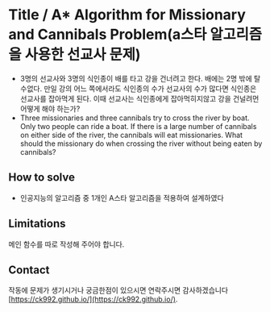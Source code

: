 # Title / A* Algorithm for Missionary and Cannibals Problem(a스타 알고리즘을 사용한 선교사 문제)
* 3명의 선교사와 3명의 식인종이 배를 타고 강을 건너려고 한다. 배에는 2명 밖에 탈수없다. 만일 강의 어느 쪽에서라도 식인종의 수가 선교사의 수가 많다면 식인종은 선교사를 잡아먹게 된다. 이때 선교사는 식인종에게 잡아먹히지않고 강을 건널려먼 어떻게 해야 하는가?
* Three missionaries and three cannibals try to cross the river by boat. Only two people can ride a boat. If there is a large number of cannibals on either side of the river, the cannibals will eat missionaries. What should the missionary do when crossing the river without being eaten by cannibals?

## How to solve
* 인공지능의 알고리즘 중 1개인 A스타 알고리즘을 적용하여 설계하였다

## Limitations
메인 함수를 따로 작성해 주어야 합니다.

## Contact
작동에 문제가 생기시거나 궁금한점이 있으시면 연락주시면 감사하겠습니다 [https://ck992.github.io/](https://ck992.github.io/).

